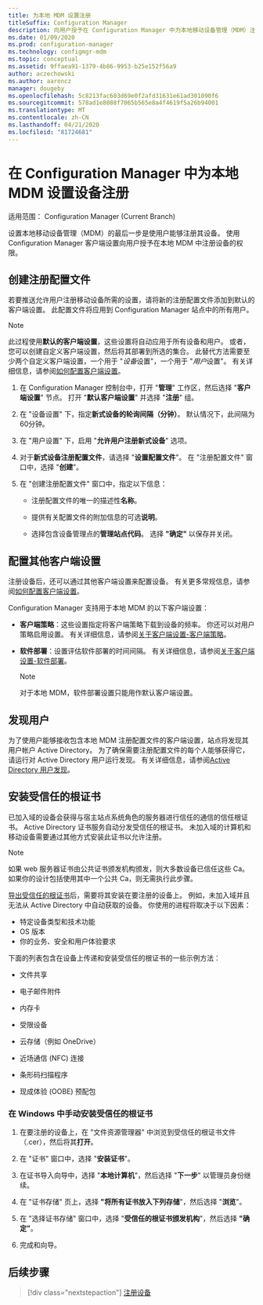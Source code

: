 ```yaml
---
title: 为本地 MDM 设置注册
titleSuffix: Configuration Manager
description: 向用户授予在 Configuration Manager 中为本地移动设备管理（MDM）注册设备的权限。
ms.date: 01/09/2020
ms.prod: configuration-manager
ms.technology: configmgr-mdm
ms.topic: conceptual
ms.assetid: 9ffaea91-1379-4b86-9953-b25e152f56a9
author: aczechowski
ms.author: aaroncz
manager: dougeby
ms.openlocfilehash: 5c8213fac603d69e0f2afd31631e61ad301090f6
ms.sourcegitcommit: 578ad1e8088f7065b565e8a4f4619f5a26b94001
ms.translationtype: MT
ms.contentlocale: zh-CN
ms.lasthandoff: 04/21/2020
ms.locfileid: "81724681"
---
```

# <a name="set-up-device-enrollment-for-on-premises-mdm-in-configuration-manager"></a>在 Configuration Manager 中为本地 MDM 设置设备注册

适用范围：  Configuration Manager (Current Branch)

设置本地移动设备管理（MDM）的最后一步是使用户能够注册其设备。 使用 Configuration Manager 客户端设置向用户授予在本地 MDM 中注册设备的权限。

## <a name="create-an-enrollment-profile"></a><a name="bkmk_createProf"></a> 创建注册配置文件

若要推送允许用户注册移动设备所需的设置，请将新的注册配置文件添加到默认的客户端设置。 此配置文件将应用到 Configuration Manager 站点中的所有用户。

> [!NOTE]
> 此过程使用**默认的客户端设置**，这些设置将自动应用于所有设备和用户。 或者，您可以创建自定义客户端设置，然后将其部署到所选的集合。 此替代方法需要至少两个自定义客户端设置，一个用于 "*设备*设置"，一个用于 "*用户*设置"。 有关详细信息，请参阅[如何配置客户端设置](../../core/clients/deploy/configure-client-settings.md)。

1. 在 Configuration Manager 控制台中，打开 "**管理**" 工作区，然后选择 "**客户端设置**" 节点。 打开 "**默认客户端设置**" 并选择 "**注册**" 组。

1. 在 "设备设置" 下，指定**新式设备的轮询间隔（分钟）**。 默认情况下，此间隔为60分钟。

1. 在 "用户设置" 下，启用 "**允许用户注册新式设备**" 选项。

1. 对于**新式设备注册配置文件**，请选择 "**设置配置文件**"。 在 "注册配置文件" 窗口中，选择 "**创建**"。

1. 在 "创建注册配置文件" 窗口中，指定以下信息：

    - 注册配置文件的唯一的描述性**名称**。

    - 提供有关配置文件的附加信息的可选**说明**。

    - 选择包含设备管理点的**管理站点代码**。 选择 **"确定"** 以保存并关闭。

## <a name="configure-additional-client-settings"></a><a name="bkmk_addClient"></a>配置其他客户端设置

注册设备后，还可以通过其他客户端设置来配置设备。 有关更多常规信息，请参阅[如何配置客户端设置](../../core/clients/deploy/configure-client-settings.md)。

Configuration Manager 支持用于本地 MDM 的以下客户端设置：

- **客户端策略**：这些设置指定将客户端策略下载到设备的频率。 你还可以对用户策略启用设置。 有关详细信息，请参阅[关于客户端设置-客户端策略](../../core/clients/deploy/about-client-settings.md#client-policy)。

- **软件部署**：设置评估软件部署的时间间隔。 有关详细信息，请参阅[关于客户端设置-软件部署](../../core/clients/deploy/about-client-settings.md#software-deployment)。

    > [!NOTE]
    > 对于本地 MDM，软件部署设置只能用作默认客户端设置。

## <a name="discover-users"></a><a name="bkmk_enableUsers"></a>发现用户

为了使用户能够接收包含本地 MDM 注册配置文件的客户端设置，站点将发现其用户帐户 Active Directory。 为了确保需要注册配置文件的每个人能够获得它，请运行对 Active Directory 用户运行发现。 有关详细信息，请参阅[Active Directory 用户发现](../../core/servers/deploy/configure/about-discovery-methods.md#bkmk_aboutUser)。

## <a name="install-the-trusted-root-certificate"></a><a name="bkmk_storeCert"></a>安装受信任的根证书

已加入域的设备会获得与宿主站点系统角色的服务器进行信任的通信的信任根证书。 Active Directory 证书服务自动分发受信任的根证书。 未加入域的计算机和移动设备需要通过其他方式安装此证书以允许注册。

> [!NOTE]
> 如果 web 服务器证书由公共证书颁发机构颁发，则大多数设备已信任这些 Ca。 如果你的设计包括使用其中一个公共 Ca，则无需执行此步骤。

[导出受信任的根证书](set-up-certificates-on-premises-mdm.md#bkmk_exportCert)后，需要将其安装在要注册的设备上。 例如，未加入域并且无法从 Active Directory 中自动获取的设备。 你使用的进程将取决于以下因素：

- 特定设备类型和技术功能
- OS 版本
- 你的业务、安全和用户体验要求

下面的列表包含在设备上传递和安装受信任的根证书的一些示例方法：

- 文件共享

- 电子邮件附件

- 内存卡

- 受限设备

- 云存储（例如 OneDrive）

- 近场通信 (NFC) 连接

- 条形码扫描程序

- 现成体验 (OOBE) 预配包

### <a name="manually-install-the-trusted-root-certificate-in-windows"></a>在 Windows 中手动安装受信任的根证书

1. 在要注册的设备上，在 "文件资源管理器" 中浏览到受信任的根证书文件（.cer），然后将其**打开**。

1. 在 "证书" 窗口中，选择 "**安装证书**"。

1. 在证书导入向导中，选择 "**本地计算机**"，然后选择 "**下一步**" 以管理员身份继续。

1. 在 "证书存储" 页上，选择 **"将所有证书放入下列存储**"，然后选择 "**浏览**"。

1. 在 "选择证书存储" 窗口中，选择 "**受信任的根证书颁发机构**"，然后选择 **"确定"**。

1. 完成和向导。

## <a name="next-step"></a>后续步骤

> [!div class="nextstepaction"]
> [注册设备](../deploy-use/enroll-devices-on-premises-mdm.md)
